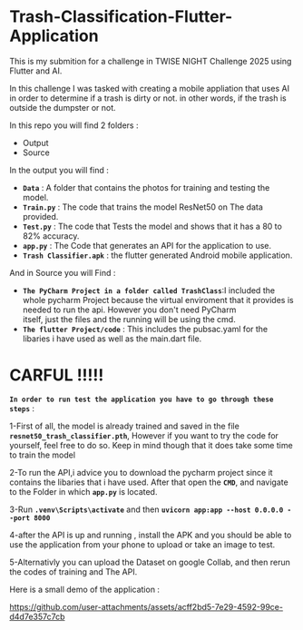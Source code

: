 # Trash-Classification-Flutter-Application
This is my submition for a challenge in TWISE NIGHT Challenge 2025 using Flutter and AI.

In this challenge I was tasked with creating a mobile appliation that uses AI in order to determine if a trash is dirty or not. in other words, if the trash is outside the dumpster or not.

In this repo you will find 2 folders : 
  * Output
  * Source

In the output you will find : 

  * **`Data`** : A folder that contains the photos for training and testing the model.
  * **`Train.py`** : The code that trains the model ResNet50 on The data provided.
  * **`Test.py`** : The code that Tests the model and shows that it has a 80 to 82% accuracy.
  * **`app.py`** : The  Code that generates an API for the application to use.
  * **`Trash Classifier.apk`** : the flutter generated Android mobile application.

And in Source you will Find : 
  * **`The PyCharm Project in a folder called TrashClass`**:I included the whole pycharm Project because the virtual enviroment that it provides is needed to run the api. However you don't need PyCharm   
  itself, just the files and the running will be using the cmd.
  * **`The flutter Project/code`** : This includes the pubsac.yaml for the libaries i have used as well as the main.dart file.




# CARFUL !!!!!


**` In order to run test the application you have to go through these steps `** : 

  1-First of all, the model is already trained and saved in the file **`resnet50_trash_classifier.pth`**, However if you want to try the code for yourself, feel free to do so. Keep in mind though that it 
  does take some time to train the model
  
  2-To run the API,i advice you to download the pycharm project since it contains the libaries that i have used. After that open the **`CMD`**, and navigate to the Folder in which **`app.py`** is located.
  
  3-Run  **`.venv\Scripts\activate`** and then **`uvicorn app:app --host 0.0.0.0 --port 8000`**
  
  4-after the API is up and running , install the APK and you should be able to use the application from your phone to upload or take an image to test.
  
  5-Alternativly you can upload the Dataset on google Collab, and then rerun the codes of training and The API.
  

  Here is a small demo of the application :
  
https://github.com/user-attachments/assets/acff2bd5-7e29-4592-99ce-d4d7e357c7cb



